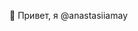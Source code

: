 👋 Привет, я @anastasiiamay

<!---
anastasiiamay/anastasiiamay is a ✨ special ✨ repository because its `README.md` (this file) appears on your GitHub profile.
You can click the Preview link to take a look at your changes.
--->
